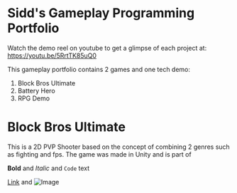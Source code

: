 # Sidd's Gameplay Programming Portfolio

Watch the demo reel on youtube to get a glimpse of each project at:
https://youtu.be/5RrtTK85uQ0

This gameplay portfolio contains 2 games and one tech demo:
1) Block Bros Ultimate
2) Battery Hero
3) RPG Demo

# Block Bros Ultimate

This is a 2D PVP Shooter based on the concept of combining 2 genres such as fighting and fps.
The game was made in Unity and is part of

**Bold** and _Italic_ and `Code` text

[Link](url) and ![Image](src)
